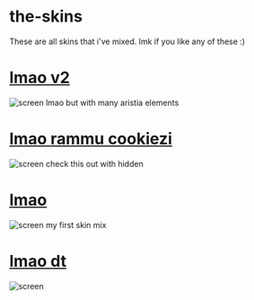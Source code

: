# the-skins
These are all skins that i've mixed. lmk if you like any of these :)
# [lmao v2](https://mega.nz/file/UnoSlJLQ#RJjbYLfClGvMylRnRSV65POLUr5YPfoiTe59202TNnU)
![screen](https://i.imgur.com/qww5wNu.png)
lmao but with many aristia elements
# [lmao rammu cookiezi](https://mega.nz/file/o3oxGAjI#4ThgYFZvE1shW-d3i4e5TbRf1L59weoG5-NumZMcLDg)
![screen](https://i.imgur.com/9NgiJeQ.png)
check this out with hidden
# [lmao](https://mega.nz/file/Fzw23TgK#I1cbfwGw-uVMvKSe-lXkiFqZ4FaB9Hk9PKBtXRF4q-0)
![screen](https://i.imgur.com/FK5iaqC.png)
my first skin mix
# [lmao dt](https://mega.nz/file/hygkzAxB#Gg5i07XcmGtrAqA8przkaw0gO7aKwY1p0Tma7GzAILY)
![screen](https://i.imgur.com/llx0ot9.png)
